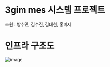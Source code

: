 # 3gim mes 시스템 프로젝트
조원 : 방수민, 김수진, 김태현, 홍미지
 
 





      
# 인프라 구조도
![image](https://github.com/sumin34/3gim/assets/73535327/1f345e7d-4a15-4837-96d4-28db2299dcd5)



